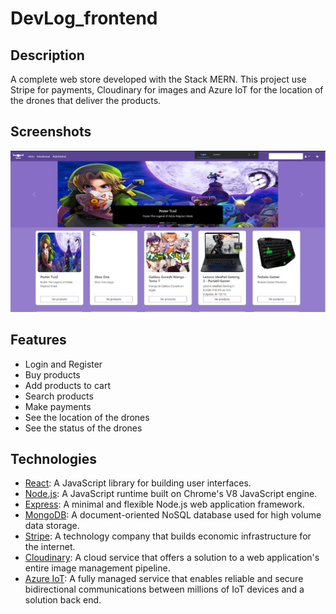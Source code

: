 # DevLog_frontend

## Description

A complete web store developed with the Stack MERN. This project use Stripe for payments, Cloudinary for images and Azure IoT for the location of the drones that deliver the products.

## Screenshots

![DevLog](./img/devlog.jpeg)

## Features

-   Login and Register
-   Buy products
-   Add products to cart
-   Search products
-   Make payments
-   See the location of the drones
-   See the status of the drones

## Technologies

-   [React](https://reactjs.org/): A JavaScript library for building user interfaces.
-   [Node.js](https://nodejs.org/): A JavaScript runtime built on Chrome's V8 JavaScript engine.
-   [Express](https://expressjs.com/): A minimal and flexible Node.js web application framework.
-   [MongoDB](https://www.mongodb.com/): A document-oriented NoSQL database used for high volume data storage.
-   [Stripe](https://stripe.com/): A technology company that builds economic infrastructure for the internet.
-   [Cloudinary](https://cloudinary.com/): A cloud service that offers a solution to a web application's entire image management pipeline.
-   [Azure IoT](https://azure.microsoft.com/en-us/services/iot-hub/): A fully managed service that enables reliable and secure bidirectional communications between millions of IoT devices and a solution back end.
